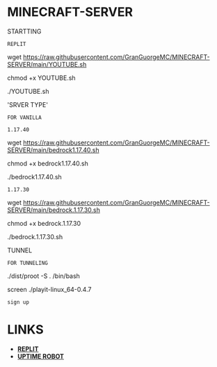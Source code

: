 # MINECRAFT-SERVER
STARTTING


`REPLIT`

wget https://raw.githubusercontent.com/GranGuorgeMC/MINECRAFT-SERVER/main/YOUTUBE.sh

chmod +x YOUTUBE.sh

./YOUTUBE.sh

'SRVER TYPE'

`FOR VANILLA`

`1.17.40`

wget https://raw.githubusercontent.com/GranGuorgeMC/MINECRAFT-SERVER/main/bedrock1.17.40.sh

chmod +x bedrock1.17.40.sh

./bedrock1.17.40.sh

`1.17.30`

wget https://raw.githubusercontent.com/GranGuorgeMC/MINECRAFT-SERVER/main/bedrock.1.17.30.sh

chmod +x bedrock.1.17.30

./bedrock.1.17.30.sh



TUNNEL

`FOR TUNNELING`

./dist/proot -S . /bin/bash

screen ./playit-linux_64-0.4.7


`sign up`
 # LINKS
 * [**REPLIT**](https://replit.com)
 * [**UPTIME ROBOT**](https://uptimerobot.com/)




